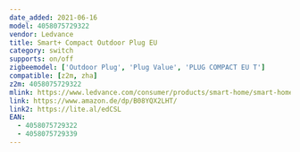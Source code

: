 ```yaml
---
date_added: 2021-06-16
model: 4058075729322 
vendor: Ledvance
title: Smart+ Compact Outdoor Plug EU
category: switch
supports: on/off
zigbeemodel: ['Outdoor Plug', 'Plug Value', 'PLUG COMPACT EU T']
compatible: [z2m, zha]
z2m: 4058075729322
mlink: https://www.ledvance.com/consumer/products/smart-home/smart-home-products-with-zigbee-technology/smart-home-components/smart-compact-outdoor-plug-c141283
link: https://www.amazon.de/dp/B08YQX2LHT/
link2: https://lite.al/edCSL
EAN: 
  - 4058075729322 
  - 4058075729339
---
```

